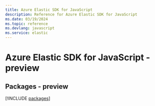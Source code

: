 ```yaml
---
title: Azure Elastic SDK for JavaScript
description: Reference for Azure Elastic SDK for JavaScript
ms.date: 03/19/2024
ms.topic: reference
ms.devlang: javascript
ms.service: elastic
---
```

# Azure Elastic SDK for JavaScript - preview
## Packages - preview
[!INCLUDE [packages](elastic-index.md)]